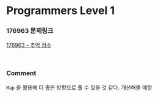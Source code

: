 # Programmers Level 1

### 176963 문제링크

[176963 - 추억 점수](https://school.programmers.co.kr/learn/courses/30/lessons/176963)

<br>

### Comment
`Map` 을 활용해 더 좋은 방향으로 풀 수 있을 것 같다. 개선해볼 예정